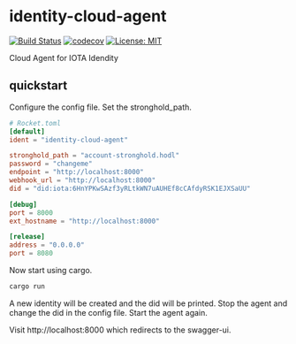 # identity-cloud-agent

[![Build Status](https://github.com/chriamue/identity-cloud-agent/actions/workflows/coverage.yml/badge.svg)](https://github.com/chriamue/identity-cloud-agent/actions)
[![codecov](https://codecov.io/gh/chriamue/identity-cloud-agent/branch/main/graph/badge.svg?token=QEH2EW6LX4)](https://codecov.io/gh/chriamue/identity-cloud-agent)
[![License: MIT](https://img.shields.io/badge/License-MIT-yellow.svg)](https://opensource.org/licenses/MIT)

Cloud Agent for IOTA Idendity

## quickstart

Configure the config file. Set the stronghold_path.

```toml
# Rocket.toml
[default]
ident = "identity-cloud-agent"

stronghold_path = "account-stronghold.hodl"
password = "changeme"
endpoint = "http://localhost:8000"
webhook_url = "http://localhost:8000"
did = "did:iota:6HnYPKwSAzf3yRLtkWN7uAUHEf8cCAfdyRSK1EJXSaUU"

[debug]
port = 8000
ext_hostname = "http://localhost:8000"

[release]
address = "0.0.0.0"
port = 8080
```

Now start using cargo.

```sh
cargo run
```

A new identity will be created and the did will be printed.
Stop the agent and change the did in the config file.
Start the agent again.

Visit http://localhost:8000 which redirects to the swagger-ui.
